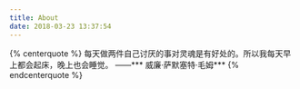 ```yaml
---
title: About
date: 2018-03-23 13:37:54
---
```

{% centerquote %}
每天做两件自己讨厌的事对灵魂是有好处的。所以我每天早上都会起床，晚上也会睡觉。
                      ——*** 威廉·萨默塞特·毛姆***
{% endcenterquote %}
